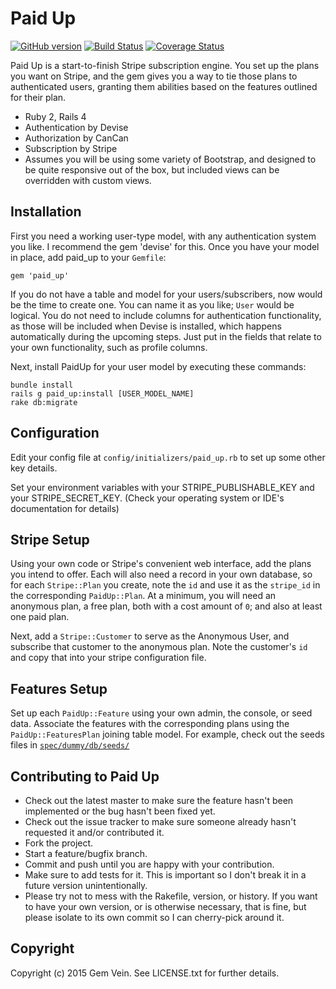 Paid Up
===========

[![GitHub version](https://badge.fury.io/gh/gemvein%2Fpaid_up.svg)](http://badge.fury.io/gh/gemvein%2Fpaid_up)
[![Build Status](https://travis-ci.org/gemvein/paid_up.svg)](https://travis-ci.org/gemvein/paid_up)
[![Coverage Status](https://coveralls.io/repos/gemvein/paid_up/badge.png)](https://coveralls.io/r/gemvein/paid_up)

Paid Up is a start-to-finish Stripe subscription engine. You set up the plans you want on Stripe, and the gem gives you a way to tie those plans to authenticated users, granting them abilities based on the features outlined for their plan.

* Ruby 2, Rails 4
* Authentication by Devise
* Authorization by CanCan
* Subscription by Stripe
* Assumes you will be using some variety of Bootstrap, and designed to be quite responsive out of the box, but included views can be overridden with custom views.

Installation
----------------------------
First you need a working user-type model, with any authentication system you like. I recommend the gem 'devise' for this. Once you have your model in place, add paid_up to your `Gemfile`:

    gem 'paid_up'
    
If you do not have a table and model for your users/subscribers, now would be the time to create one. You can name it as you like; `User` would be logical. You do not need to include columns for authentication functionality, as those will be included when Devise is installed, which happens automatically during the upcoming steps. Just put in the fields that relate to your own functionality, such as profile columns.

Next, install PaidUp for your user model by executing these commands:

    bundle install
    rails g paid_up:install [USER_MODEL_NAME]
    rake db:migrate
    
Configuration
----------------------------    

Edit your config file at `config/initializers/paid_up.rb` to set up some other key details.

Set your environment variables with your STRIPE_PUBLISHABLE_KEY and your STRIPE_SECRET_KEY. (Check your operating system or IDE's documentation for details)

Stripe Setup
----------------------------

Using your own code or Stripe's convenient web interface, add the plans you intend to offer. Each will also need a record in your own database, so for each `Stripe::Plan` you create, note the `id` and use it as the `stripe_id` in the corresponding `PaidUp::Plan`. At a minimum, you will need an anonymous plan, a free plan, both with a cost amount of `0`; and also at least one paid plan.

Next, add a `Stripe::Customer` to serve as the Anonymous User, and subscribe that customer to the anonymous plan. Note the customer's `id` and copy that into your stripe configuration file.

Features Setup
----------------------------

Set up each `PaidUp::Feature` using your own admin, the console, or seed data. Associate the features with the corresponding plans using the `PaidUp::FeaturesPlan` joining table model. For example, check out the seeds files in [`spec/dummy/db/seeds/`](spec/dummy/db/seeds/)

Contributing to Paid Up
----------------------------
 
* Check out the latest master to make sure the feature hasn't been implemented or the bug hasn't been fixed yet.
* Check out the issue tracker to make sure someone already hasn't requested it and/or contributed it.
* Fork the project.
* Start a feature/bugfix branch.
* Commit and push until you are happy with your contribution.
* Make sure to add tests for it. This is important so I don't break it in a future version unintentionally.
* Please try not to mess with the Rakefile, version, or history. If you want to have your own version, or is otherwise necessary, that is fine, but please isolate to its own commit so I can cherry-pick around it.

Copyright
---------

Copyright (c) 2015 Gem Vein. See LICENSE.txt for further details.

